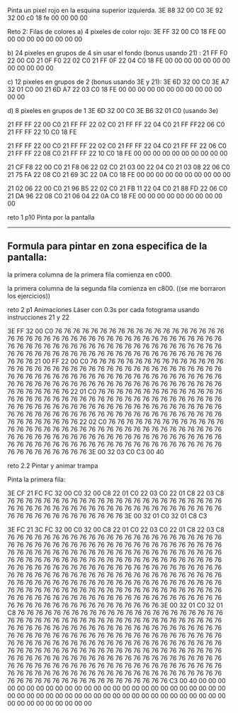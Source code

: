 Pinta un pixel rojo en la esquina superior izquierda.
3E 88 32 00 C0 3E 92 32 00 c0 18 fe 00 00 00 00

Reto 2: Filas de colores
a)
4 pixeles de color rojo:
3E FF 32 00 C0 18 FE 00 00 00 00 00 00 00 00 00

b)
24 pixeles en grupos de 4 sin usar el fondo (bonus usando 21) :
21 FF F0 22 00 C0 21 0F F0 22 02 C0 21 FF 0F 22 
04 C0 18 FE 00 00 00 00 00 00 00 00 00 00 00 00

c)
12 pixeles en grupos de 2 (bonus usando 3E y 21):
3E 6D 32 00 C0 3E A7 32 01 C0 00 21 6D A7 22 03
C0 18 FE 00 00 00 00 00 00 00 00 00 00 00 00 00

d)
8 pixeles en grupos de 1
3E 6D 32 00 C0 3E B6 32 01 C0 (usando 3e)

21 FF FF 22 00 C0 21 FF FF 22 02 C0 21 FF FF 22 04 C0 21 FF FF22 06 C0 21 FF FF 22 10 C0 18 FE

21 FF FF 22 00 C0 21 FF FF 22 02 C0 21 FF FF 22 04 C0 21 FF FF 22 06 C0 21 FF FF 22 08 C0 21 FF FF 22 10 C0 18 FE 00 00 00 00 00 00 00 00 00 00

21 CF F8 22 00 C0 21 F8 06 22 02 C0 21 03 00 22 04 C0 21 03 08 22 06 C0 21 75 FA 22 08 C0 21 69 3C 22 0A C0 18 FE 00 00 00 00 00 00 00 00 00 00

21 02 06 22 00 C0 21 96 B5 22 02 C0 21 FB 11 22 04 C0 21 88 FD 22 06 C0 21 DA 96 22 08 C0 21 06 04 22 0A C0 18 FE 00 00 00 00 00 00 00 00 00 00




reto 1 p10 Pinta por la pantalla

-----
Formula para pintar en zona especifica de la pantalla:
-----


la primera columna de la primera fila comienza en c000.

la primera columna de la segunda fila comienza en c800.
((se me borraron los ejercicios))


reto 2 p1 Animaciones
Láser con 0.3s por cada fotograma usando instrucciones 21 y 22

3E FF 32 00 C0 76 76 76 76 76 76 76 76 76 76 76 76 76 76 76 76 76 76 76 76 76 76 76 76 76 76 76 76 76 76 76 76 76 76 76 76 76 76 76 76 76 76 76 76 76 76 76 76 76 76 76 76 76 76 76 76 76 76 76 76 76 76 76 76 76 76 76 76 76 76 76 76 76 76 76 76 76 76 76 76 76 76 76 76 76 76 76 76 76 76 76 76 76 76 21 00 FF 22 00 C0 76 76 76 76 76 76 76 76 76 76 76 76 76 76 76 76 76 76 76 76 76 76 76 76 76 76 76 76 76 76 76 76 76 76 76 76 76 76 76 76 76 76 76 76 76 76 76 76 76 76 76 76 76 76 76 76 76 76 76 76 76 76 76 76 76 76 76 76 76 76 76 76 76 76 76 76 76 76 76 76 76 76 76 76 76 76 76 76 76 76 76 76 76 76 22 01 C0 76 76 76 76 76 76 76 76 76 76 76 76 76 76 76 76 76 76 76 76 76 76 76 76 76 76 76 76 76 76 76 76 76 76 76 76 76 76 76 76 76 76 76 76 76 76 76 76 76 76 76 76 76 76 76 76 76 76 76 76 76 76 76 76 76 76 76 76 76 76 76 76 76 76 76 76 76 76 76 76 76 76 76 76 76 76 76 76 76 76 76 76 76 76 22 02 C0 76 76 76 76 76 76 76 76 76 76 76 76 76 76 76 76 76 76 76 76 76 76 76 76 76 76 76 76 76 76 76 76 76 76 76 76 76 76 76 76 76 76 76 76 76 76 76 76 76 76 76 76 76 76 76 76 76 76 76 76 76 76 76 76 76 76 76 76 76 76 76 76 76 76 76 76 76 76 76 76 76 76 76 76 76 76 76 76 76 76 76 76 76 76 3E 00 32 03 C0 C3 00 40


reto 2.2
Pintar y animar trampa

Pinta la primera fila:

3E CF 21 FC FC 32 00 C0 32 00 C8 22 01 C0 22 03 C0 22 01 C8 22 03 C8 76 76 76 76 76 76 76 76 76 76 76 76 76 76 76 76 76 76 76 76 76 76 76 76 76 76 76 76 76 76 76 76 76 76 76 76 76 76 76 76 76 76 76 76 76 76 76 76 76 76 76 76 76 76 76 76 76 76 76 76 76 3E 00 32 01 C0 32 01 C8 C3

3E FC 21 3C FC 32 00 C0 32 00 C8 22 01 C0 22 03 C0 22 01 C8 22 03 C8 76 76 76 76 76 76 76 76 76 76 76 76 76 76 76 76 76 76 76 76 76 76 76 76 76 76 76 76 76 76 76 76 76 76 76 76 76 76 76 76 76 76 76 76 76 76 76 76 76 76 76 76 76 76 76 76 76 76 76 76 76 76 76 76 76 76 76 76 76 76 76 76 76 76 76 76 76 76 76 76 76 76 76 76 76 76 76 76 76 76 76 76 76 76 76 76 76 76 76 76 76 76 76 76 76 76 76 76 76 76 76 76 76 76 76 76 76 76 76 76 76 76 76 76 76 76 76 76 76 76 76 76 76 76 76 76 76 76 76 76 76 76 76 76 76 76 76 76 76 76 76 76 76 76 76 76 76 76 76 76 76 76 76 76 76 76 76 76 76 76 76 76 76 76 76 76 76 76 76 76 76 76 76 76 76 76 76 76 76 76 76 76 76 76 76 76 76 76 76 76 76 76 76 76 76 76 76 76 76 76 76 76 76 76 76 76 76 76 76 76 76 76 76 76 76 76 76 76 76 76 76 76 76 3E 00 32 01 C0 32 01 C8 76 76 76 76 76 76 76 76 76 76 76 76 76 76 76 76 76 76 76 76 76 76 76 76 76 76 76 76 76 76 76 76 76 76 76 76 76 76 76 76 76 76 76 76 76 76 76 76 76 76 76 76 76 76 76 76 76 76 76 76 76 76 76 76 76 76 76 76 76 76 76 76 76 76 76 76 76 76 76 76 76 76 76 76 76 76 76 76 76 76 76 76 76 76 76 76 76 76 76 76 76 76 76 76 76 76 76 76 76 76 76 76 76 76 76 76 76 76 76 76 76 76 76 76 76 76 76 76 76 76 76 76 76 76 76 76 76 76 76 76 76 76 76 76 76 76 76 76 76 76 76 76 76 76 76 76 76 76 76 76 76 76 76 76 76 76 76 76 76 76 76 76 76 76 76 76 76 76 76 76 76 76 76 76 76 76 76 76 76 76 76 76 76 76 76 76 76 76 76 76 76 76 76 76 76 76 76 76 76 76 76 76 76 76 76 76 76 76 76 76 76 76 76 76 76 76 76 76 76 76 76 76 76 C3 00 40 00 00 00 00 00 00 00 00 00 00 00 00 00 00 00 00 00 00 00 00 00 00 00 00 00 00 00 00 00 00 00 00 00 00 00 00 00 00 00 00 00 00 00 00 00 00 00 00 00 00 00 00 00 00 00 00 00 00
